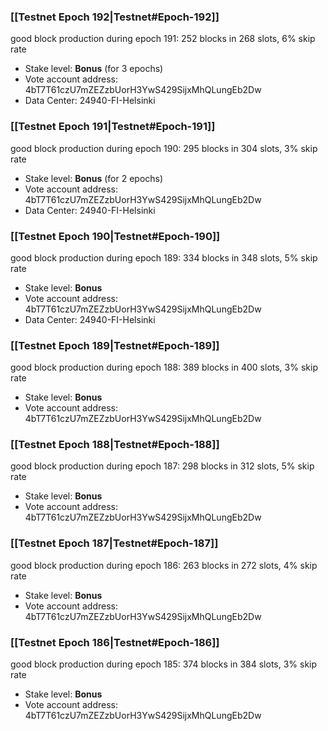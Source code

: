 ### [[Testnet Epoch 192|Testnet#Epoch-192]]
good block production during epoch 191: 252 blocks in 268 slots, 6% skip rate
* Stake level: **Bonus** (for 3 epochs)
* Vote account address: 4bT7T61czU7mZEZzbUorH3YwS429SijxMhQLungEb2Dw
* Data Center: 24940-FI-Helsinki
### [[Testnet Epoch 191|Testnet#Epoch-191]]
good block production during epoch 190: 295 blocks in 304 slots, 3% skip rate
* Stake level: **Bonus** (for 2 epochs)
* Vote account address: 4bT7T61czU7mZEZzbUorH3YwS429SijxMhQLungEb2Dw
* Data Center: 24940-FI-Helsinki
### [[Testnet Epoch 190|Testnet#Epoch-190]]
good block production during epoch 189: 334 blocks in 348 slots, 5% skip rate
* Stake level: **Bonus**
* Vote account address: 4bT7T61czU7mZEZzbUorH3YwS429SijxMhQLungEb2Dw
* Data Center: 24940-FI-Helsinki
### [[Testnet Epoch 189|Testnet#Epoch-189]]
good block production during epoch 188: 389 blocks in 400 slots, 3% skip rate
* Stake level: **Bonus**
* Vote account address: 4bT7T61czU7mZEZzbUorH3YwS429SijxMhQLungEb2Dw
### [[Testnet Epoch 188|Testnet#Epoch-188]]
good block production during epoch 187: 298 blocks in 312 slots, 5% skip rate
* Stake level: **Bonus**
* Vote account address: 4bT7T61czU7mZEZzbUorH3YwS429SijxMhQLungEb2Dw
### [[Testnet Epoch 187|Testnet#Epoch-187]]
good block production during epoch 186: 263 blocks in 272 slots, 4% skip rate
* Stake level: **Bonus**
* Vote account address: 4bT7T61czU7mZEZzbUorH3YwS429SijxMhQLungEb2Dw
### [[Testnet Epoch 186|Testnet#Epoch-186]]
good block production during epoch 185: 374 blocks in 384 slots, 3% skip rate
* Stake level: **Bonus**
* Vote account address: 4bT7T61czU7mZEZzbUorH3YwS429SijxMhQLungEb2Dw